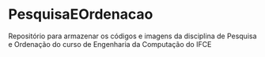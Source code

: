 # PesquisaEOrdenacao

Repositório para armazenar os códigos e imagens da disciplina de Pesquisa e Ordenação do curso de Engenharia da Computação do IFCE
